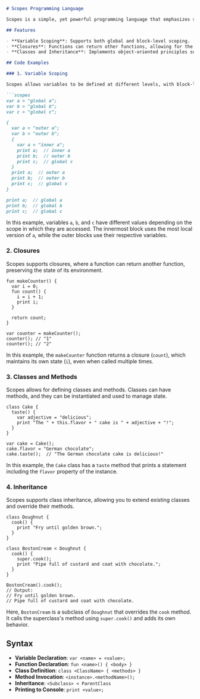 
```markdown
# Scopes Programming Language

Scopes is a simple, yet powerful programming language that emphasizes scope management and functional programming paradigms. It introduces concepts such as variable scoping, closures, and object-oriented programming with class inheritance.

## Features

- **Variable Scoping**: Supports both global and block-level scoping.
- **Closures**: Functions can return other functions, allowing for the creation of stateful functions.
- **Classes and Inheritance**: Implements object-oriented principles such as classes, methods, and inheritance.

## Code Examples

### 1. Variable Scoping

Scopes allows variables to be defined at different levels, with block-level scoping within curly braces `{}`.

```scopes
var a = "global a";
var b = "global b";
var c = "global c";

{
  var a = "outer a";
  var b = "outer b";
  {
    var a = "inner a";
    print a;  // inner a
    print b;  // outer b
    print c;  // global c
  }
  print a;  // outer a
  print b;  // outer b
  print c;  // global c
}

print a;  // global a
print b;  // global b
print c;  // global c
```

In this example, variables `a`, `b`, and `c` have different values depending on the scope in which they are accessed. The innermost block uses the most local version of `a`, while the outer blocks use their respective variables.

### 2. Closures

Scopes supports closures, where a function can return another function, preserving the state of its environment.

```scopes
fun makeCounter() {
  var i = 0;
  fun count() {
    i = i + 1;
    print i;
  }

  return count;
}

var counter = makeCounter();
counter(); // "1"
counter(); // "2"
```

In this example, the `makeCounter` function returns a closure (`count`), which maintains its own state (`i`), even when called multiple times.

### 3. Classes and Methods

Scopes allows for defining classes and methods. Classes can have methods, and they can be instantiated and used to manage state.

```scopes
class Cake {
  taste() {
    var adjective = "delicious";
    print "The " + this.flavor + " cake is " + adjective + "!";
  }
}

var cake = Cake();
cake.flavor = "German chocolate";
cake.taste();  // "The German chocolate cake is delicious!"
```

In this example, the `Cake` class has a `taste` method that prints a statement including the `flavor` property of the instance.

### 4. Inheritance

Scopes supports class inheritance, allowing you to extend existing classes and override their methods.

```scopes
class Doughnut {
  cook() {
    print "Fry until golden brown.";
  }
}

class BostonCream < Doughnut {
  cook() {
    super.cook();
    print "Pipe full of custard and coat with chocolate.";
  }
}

BostonCream().cook();
// Output:
// Fry until golden brown.
// Pipe full of custard and coat with chocolate.
```

Here, `BostonCream` is a subclass of `Doughnut` that overrides the `cook` method. It calls the superclass's method using `super.cook()` and adds its own behavior.

## Syntax

- **Variable Declaration**: `var <name> = <value>;`
- **Function Declaration**: `fun <name>() { <body> }`
- **Class Definition**: `class <ClassName> { <methods> }`
- **Method Invocation**: `<instance>.<methodName>();`
- **Inheritance**: `<Subclass> < ParentClass`
- **Printing to Console**: `print <value>;`
